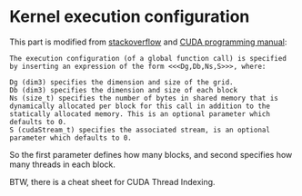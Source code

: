 # Kernel execution configuration  

This part is modified from [stackoverflow](https://stackoverflow.com/a/26774770/2106207) and [CUDA programming manual](https://docs.nvidia.com/cuda/cuda-c-programming-guide/index.html#execution-configuration):  

	The execution configuration (of a global function call) is specified by inserting an expression of the form <<<Dg,Db,Ns,S>>>, where:
	
	Dg (dim3) specifies the dimension and size of the grid.
	Db (dim3) specifies the dimension and size of each block
	Ns (size_t) specifies the number of bytes in shared memory that is dynamically allocated per block for this call in addition to the statically allocated memory. This is an optional parameter which defaults to 0.
	S (cudaStream_t) specifies the associated stream, is an optional parameter which defaults to 0.

So the first parameter defines how many blocks, and second specifies how many threads in each block.  

BTW, there is a cheat sheet for CUDA Thread Indexing.